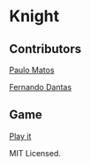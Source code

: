 # Knight

## Contributors

[Paulo Matos](https://github.com/jrmatos)

[Fernando Dantas](https://github.com/fernandodantasfilho)

## Game 

[Play it](https://jrmatos.github.io/bunnyking)


MIT Licensed.
